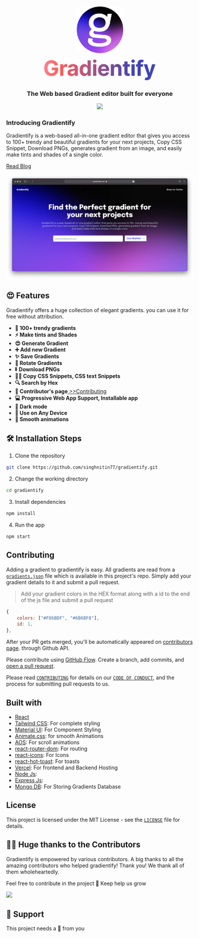 <p align="center">
<a href="https://www.gradientify.com/">
<img src="public/apple-touch-icon.png" alt="Gradientify" width="125" height="125">
</a>
</p>

<p align="center">
<a href="https://www.gradientify.com/">
<img src="public/readme/gradientify-text.png" width="300"/>
</a>
</p>

<h3 align="center">The Web based Gradient editor built for everyone</h3>

<p align="center">
<a href="https://twitter.com/intent/tweet?text=Checkout%20desigerslobby.com%20by%20@thenitinsingh7%0A%0AWorld's%20biggest%20collection%20of%20Best%20design%20resources%20and%20tools%20all%20in%20one%20place,%20with%20amazing%20features.%20This%20is%20something%20you%20don't%20want%20to%20miss!">
<img src="https://img.shields.io/twitter/url?label=Share%20on%20Twitter&style=social&url=https%3A%2F%2Fgithub.com%2Fsingnitin77%2FDesignersLobby"/>
</a>
</p>

### Introducing Gradientify

Gradientify is a web-based all-in-one gradient editor that gives you access to 100+ trendy and beautiful gradients for your next projects, Copy CSS Snippet, Download PNGs, generates gradient from an image, and easily make tints and shades of a single color.

[Read Blog]()

<a href="https://www.gradientify.com/">
<img src="public/readme/gradientify-banner.png" width="1200"/>
</a>

## 😍 Features

Gradientify offers a huge collection of elegant gradients. you can use it for free without attribution.

- **🌈 100+ trendy gradients**
- **⚡ Make tints and Shades**
- **😍 Generate Gradient**
- **➕ Add new Gradient**
- **✨ Save Gradients**
- **🔄 Rotate Gradients**
- **⏬ Download PNGs**
- **👩‍💻 Copy CSS Snippets, CSS text Snippets**
- **🔍 Search by Hex**
- **👬 Contributor's page**[ >>Contributing](#-contributing)
- **💻 Progressive Web App Support, Installable app**
- **🌙 Dark mode**
- **📱 Use on Any Device**
- **📲 Smooth animations**

## 🛠️ Installation Steps

1. Clone the repository

```bash
git clone https://github.com/singhnitin77/gradientify.git
```

2. Change the working directory

```bash
cd gradientify
```

3. Install dependencies

```bash
npm install
```

4. Run the app

```bash
npm start
```

## Contributing

Adding a gradient to gradientify is easy. All gradients are read from a [`gradients.json`](gradients.json) file which is available in this project's repo. Simply add your gradient details to it and submit a pull request.

> Add your gradient colors in the HEX format along with a id to the end of the js file and submit a pull request

```javascript
{
    colors: ["#F86BDF", "#6B6BF8"],
    id: 1,
},
```

After your PR gets merged, you'll be automatically appeared on [contributors page](https://gradientify/contributors). through Github API.

Please contribute using [GitHub Flow](https://guides.github.com/introduction/flow). Create a branch, add commits, and [open a pull request](https://github.com/singhnitin77/gradientify/compare).

Please read [`CONTRIBUTING`](CONTRIBUTING.md) for details on our [`CODE OF CONDUCT`](CODE_OF_CONDUCT.md), and the process for submitting pull requests to us.

## Built with

- [React](https://reactjs.org/)
- [Tailwind CSS](): For complete styling
- [Material UI](http://material-ui.com/): For Component Styling
- [Animate.css](https://animate.style/): for smooth Animations
- [AOS](https://michalsnik.github.io/aos/): For scroll animations
- [react-router-dom](https://reactrouter.com/web/guides/quick-start): For routing
- [react-icons](): For Icons
- [react-hot-toast](): For toasts
- [Vercel](): For frontend and Backend Hosting
- [Node Js]():
- [Express Js]():
- [Mongo DB](): For Storing Gradients Database

## License

This project is licensed under the MIT License - see the [`LICENSE`](LICENSE) file for details.

## 👨‍💻 Huge thanks to the Contributors

Gradientify is empowered by various contributors. A big thanks to all the amazing contributors who helped gradientify! Thank you! We thank all of them wholeheartedly.

Feel free to contribute in the project 🙌 Keep help us grow

<a href="https://github.com/singhnitin77/gradientify/graphs/contributors">
  <img src="https://contrib.rocks/image?repo=singhnitin77/gradientify" />
</a>

## 🙏 Support

This project needs a 🌟 from you
